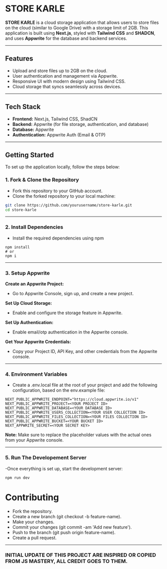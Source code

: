 # STORE KARLE

**STORE KARLE** is a cloud storage application that allows users to store files on the cloud (similar to Google Drive) with a storage limit of 2GB. This application is built using **Next.js**, styled with **Tailwind CSS** and **SHADCN**, and uses **Appwrite** for the database and backend services.

---

## Features

- Upload and store files up to 2GB on the cloud.
- User authentication and management via Appwrite.
- Responsive UI with modern design using Tailwind CSS.
- Cloud storage that syncs seamlessly across devices.

---

## Tech Stack

- **Frontend:** Next.js, Tailwind CSS, ShadCN
- **Backend:** Appwrite (for file storage, authentication, and database)
- **Database:** Appwrite
- **Authentication:** Appwrite Auth (Email & OTP)

---

## Getting Started

To set up the application locally, follow the steps below:

### 1. Fork & Clone the Repository

- Fork this repository to your GitHub account.
- Clone the forked repository to your local machine:

```bash
git clone https://github.com/yourusername/store-karle.git
cd store-karle
```

---

### 2. Install Dependencies

- Install the required dependencies using npm
```
npm install
# or
npm i
```

---

### 3. Setup Appwrite

**Create an Appwrite Project:**
- Go to Appwrite Console, sign up, and create a new project.

**Set Up Cloud Storage:**
- Enable and configure the storage feature in Appwrite.
  
**Set Up Authentication:**
- Enable email/otp authentication in the Appwrite console.
  
**Get Your Appwrite Credentials:**
- Copy your Project ID, API Key, and other credentials from the Appwrite console.

---

### 4. Environment Variables
- Create a .env.local file at the root of your project and add the following configuration, based on the env.example file:

```
NEXT_PUBLIC_APPWRITE_ENDPOINT="https://cloud.appwrite.io/v1"
NEXT_PUBLIC_APPWRITE_PROJECT=<YOUR PROJECT ID>
NEXT_PUBLIC_APPWRITE_DATABASE=<YOUR DATABASE ID>
NEXT_PUBLIC_APPWRITE_USERS_COLLECTION=<YOUR USER COLLECTION ID>
NEXT_PUBLIC_APPWRITE_FILES_COLLECTION=<YOUR FILES COLLECTION ID>
NEXT_PUBLIC_APPWRITE_BUCKET=<YOUR BUCKET ID>
NEXT_APPWRITE_SECRET=<YOUR SECRET KEY>
```

**Note:** Make sure to replace the placeholder values with the actual ones from your Appwrite console.

---

### 5. Run The Developement Server
-Once everything is set up, start the development server:

```
npm run dev
```

# Contributing #
- Fork the repository.
- Create a new branch (git checkout -b feature-name).
- Make your changes.
- Commit your changes (git commit -am 'Add new feature').
- Push to the branch (git push origin feature-name).
- Create a pull request.

---

### INITIAL UPDATE OF THIS PROJECT ARE INSPIRED OR COPIED FROM JS MASTERY, ALL CREDIT GOES TO THEM.
